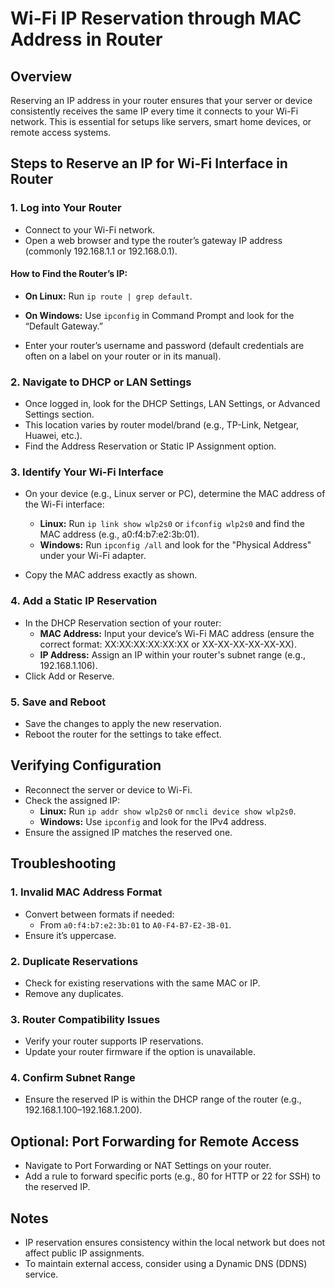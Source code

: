 # Wi-Fi IP Reservation through MAC Address in Router

## Overview
Reserving an IP address in your router ensures that your server or device consistently receives the same IP every time it connects to your Wi-Fi network. This is essential for setups like servers, smart home devices, or remote access systems.

## Steps to Reserve an IP for Wi-Fi Interface in Router

### 1. Log into Your Router
- Connect to your Wi-Fi network.
- Open a web browser and type the router’s gateway IP address (commonly 192.168.1.1 or 192.168.0.1).

#### How to Find the Router’s IP:
- **On Linux:** Run `ip route | grep default`.
- **On Windows:** Use `ipconfig` in Command Prompt and look for the “Default Gateway.”

- Enter your router’s username and password (default credentials are often on a label on your router or in its manual).

### 2. Navigate to DHCP or LAN Settings
- Once logged in, look for the DHCP Settings, LAN Settings, or Advanced Settings section.
- This location varies by router model/brand (e.g., TP-Link, Netgear, Huawei, etc.).
- Find the Address Reservation or Static IP Assignment option.

### 3. Identify Your Wi-Fi Interface
- On your device (e.g., Linux server or PC), determine the MAC address of the Wi-Fi interface:

    - **Linux:** Run `ip link show wlp2s0` or `ifconfig wlp2s0` and find the MAC address (e.g., a0:f4:b7:e2:3b:01).
    - **Windows:** Run `ipconfig /all` and look for the "Physical Address" under your Wi-Fi adapter.

- Copy the MAC address exactly as shown.

### 4. Add a Static IP Reservation
- In the DHCP Reservation section of your router:
    - **MAC Address:** Input your device’s Wi-Fi MAC address (ensure the correct format: XX:XX:XX:XX:XX:XX or XX-XX-XX-XX-XX-XX).
    - **IP Address:** Assign an IP within your router's subnet range (e.g., 192.168.1.106).
- Click Add or Reserve.

### 5. Save and Reboot
- Save the changes to apply the new reservation.
- Reboot the router for the settings to take effect.

## Verifying Configuration
- Reconnect the server or device to Wi-Fi.
- Check the assigned IP:
    - **Linux:** Run `ip addr show wlp2s0` or `nmcli device show wlp2s0`.
    - **Windows:** Use `ipconfig` and look for the IPv4 address.
- Ensure the assigned IP matches the reserved one.

## Troubleshooting

### 1. Invalid MAC Address Format
- Convert between formats if needed:
    - From `a0:f4:b7:e2:3b:01` to `A0-F4-B7-E2-3B-01`.
- Ensure it’s uppercase.

### 2. Duplicate Reservations
- Check for existing reservations with the same MAC or IP.
- Remove any duplicates.

### 3. Router Compatibility Issues
- Verify your router supports IP reservations.
- Update your router firmware if the option is unavailable.

### 4. Confirm Subnet Range
- Ensure the reserved IP is within the DHCP range of the router (e.g., 192.168.1.100–192.168.1.200).

## Optional: Port Forwarding for Remote Access
- Navigate to Port Forwarding or NAT Settings on your router.
- Add a rule to forward specific ports (e.g., 80 for HTTP or 22 for SSH) to the reserved IP.

## Notes
- IP reservation ensures consistency within the local network but does not affect public IP assignments.
- To maintain external access, consider using a Dynamic DNS (DDNS) service.